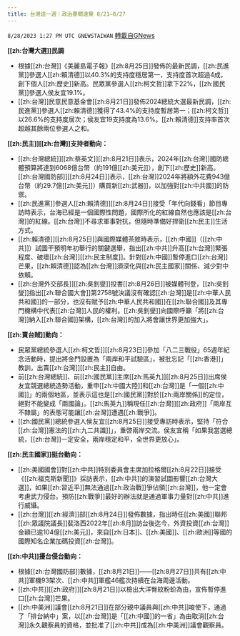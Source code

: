 ```yaml
---
title: 台灣這一週｜政治要聞速覽 8/21—8/27
---
```

`8/28/2023 1:27 PM UTC GNEWSTAIWAN` [轉載自GNews](https://gnews.org/articles/1610462)


**[[zh:台灣大選]]民調**

*   根據[[zh:台灣]]《美麗島電子報》[[zh:8月25日]]發佈的最新民調，[[zh:民進黨]]參選人[[zh:賴清德]]以40.3%的支持度穩居第一，支持度首次超過4成，創下個人[[zh:歷史]]新高。民眾黨參選人[[zh:柯文哲]]拿下22%，[[zh:國民黨]]參選人侯友宜19.1%。
*   [[zh:台灣]]民意民意基金會[[zh:8月21日]]發佈2024總統大選最新民調，[[zh:民進黨]]參選人[[zh:賴清德]]獲得了43.4%的支持度暫居第一；[[zh:柯文哲]]以26.6%的支持度居次；侯友宜19支持度為13.6%。[[zh:賴清德]]支持率首次超越其餘兩位參選人之和。

  

**[[zh:民主]][[zh:台灣]]支持者動向：**

*   [[zh:台灣總統]][[zh:蔡英文]][[zh:8月21日]]表示，2024年[[zh:台灣]]國防總體預算將達到6068億台幣（約191億[[zh:美元]]），創下[[zh:歷史]]新高。[[zh:台灣國防部]][[zh:8月24日]]表示，[[zh:台灣]]2024年將額外花費943億台幣（約29.7億[[zh:美元]]）購買新[[zh:武器]]，以加強對[[zh:中共國]]的防禦。
*   [[zh:民進黨]]參選人[[zh:賴清德]][[zh:8月24日]]接受「年代向錢看」節目專訪時表示，台海已經是一個國際性問題，國際所化的紅線自然也應該是[[zh:台灣]]的紅線。[[zh:台灣]]不尋求軍事對抗，但隨時準備好捍衛[[zh:民主]]生活方式。
*   [[zh:賴清德]][[zh:8月25日]]與國際媒體茶敘時表示，[[zh:中國]]（[[zh:中共]]）試圖干預明年初舉行的關鍵選舉，指出[[zh:中共]]升高[[zh:台灣]]緊張程度、破壞[[zh:台灣]][[zh:民主制度]]。針對[[zh:中國]]暫停進口[[zh:台灣]]芒果，[[zh:賴清德]]認為[[zh:台灣]]須深化與[[zh:民主國家]]關係、減少對中依賴。
*   [[zh:台灣外交部長]][[zh:吳釗燮]]投書[[zh:8月26日]]被媒體刊登，[[zh:吳釗燮]]指出[[zh:聯合國大會]]第2758號決議沒有確認[[zh:台灣]]是[[zh:中華人民共和國]]的一部分，也沒有賦予[[zh:中華人民共和國]]在[[zh:聯合國]]及其專門機構中代表[[zh:台灣]]人民的權利。[[zh:吳釗燮]]向國際呼籲「將[[zh:台灣]]納入[[zh:聯合國]]架構，[[zh:台灣]]的加入將會讓世界更加強大」。

  

**[[zh:賣台賊]]動向：**

*   民眾黨總統參選人[[zh:柯文哲]][[zh:8月23日]]參加「八二三戰役」65週年紀念活動時，提出將金門設置為「兩岸和平試驗區」，被批忘記「[[zh:香港]]」教訓，出賣[[zh:台灣]][[zh:民主]]自由。
*   前[[zh:台灣總統]]、前[[zh:國民黨]]主席[[zh:馬英九]][[zh:8月25日]]出席侯友宜競選總統造勢活動，重申[[zh:中國大陸]]和[[zh:台灣]]是「一個[[zh:中國]]」的兩個地區，並表示這也是[[zh:國民黨]]對於[[zh:兩岸關係]]的定位，絕對不能變成「兩國論」。[[zh:馬英九]]稱現任[[zh:台灣]][[zh:政府]]「兩岸互不隸屬」的表態可能讓[[zh:台灣]]遭遇[[zh:戰爭]]。
*   [[zh:國民黨]]總統參選人侯友宜[[zh:8月25日]]接受專訪時表示，堅持「符合[[zh:台灣]]憲法的[[zh:九二共識]]」，重啓兩岸交流。侯友宜稱「如果我當選總統，[[zh:台灣]]一定安全，兩岸穩定和平，全世界更放心」。

**[[zh:民主國家]]挺台動向：**

*   [[zh:美國國會]]對[[zh:中共]]特別委員會主席加拉格爾[[zh:8月22日]]接受《[[zh:福克斯新聞]]》採訪表示，[[zh:中共]]的演習試圖影響[[zh:台灣大選]]，如果[[zh:習近平]]無法通過[[zh:政治戰]]爭佔領[[zh:台灣]]，他一定會考慮武力侵台。預防[[zh:戰爭]]最好的辦法就是通過軍事力量對[[zh:中共]]進行威懾。
*   [[zh:台灣]][[zh:經濟]]部[[zh:8月24日]]發佈數據，指出時任[[zh:美國]]聯邦[[zh:眾議院議長]]裴洛西2022年[[zh:8月]]訪台後迄今，外資投資[[zh:台灣]]金額已逾104億[[zh:美元]]，來自[[zh:日本]]、[[zh:美國]]、[[zh:歐洲]]等國的國際知名企業加碼投資[[zh:台灣]]。

  

**[[zh:中共]]擾台侵台動向：**

*   根據[[zh:台灣國防部]]數據，[[zh:8月21日]]——[[zh:8月27日]]共有[[zh:中共]]軍機93架次、[[zh:中共]]軍艦46艦次持續在台海周邊活動。
*   [[zh:中共]][[zh:政府]][[zh:8月21日]]以檢出大洋臀紋粉蚧為由，宣佈暫停進口[[zh:台灣]]芒果。
*   [[zh:中美洲]]議會[[zh:8月21日]]在部分親中議員與[[zh:中共]]唆使下，通過了「排台納中」案，以[[zh:台灣]]是「[[zh:中國]]的一省」為由取消[[zh:台灣]]永久觀察員的資格，並批准了[[zh:中共]]成為[[zh:中美洲]]議會觀察員。
